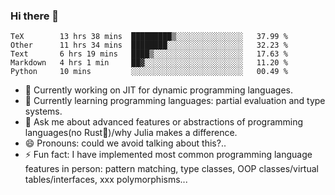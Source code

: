 
### Hi there 👋

<!--START_SECTION:waka-->
```text
TeX        13 hrs 38 mins  █████████▒░░░░░░░░░░░░░░░   37.99 % 
Other      11 hrs 34 mins  ████████░░░░░░░░░░░░░░░░░   32.23 % 
Text       6 hrs 19 mins   ████▒░░░░░░░░░░░░░░░░░░░░   17.63 % 
Markdown   4 hrs 1 min     ██▓░░░░░░░░░░░░░░░░░░░░░░   11.20 % 
Python     10 mins         ░░░░░░░░░░░░░░░░░░░░░░░░░   00.49 % 
```
<!--END_SECTION:waka-->

- 🔭 Currently working on JIT for dynamic programming languages.
- 🌱 Currently learning programming languages: partial evaluation and type systems.
- 💬 Ask me about advanced features or abstractions of programming languages(no Rust🤔)/why Julia makes a difference.
- 😄 Pronouns: could we avoid talking about this?..
- ⚡ Fun fact: I have implemented most common programming language features in person: pattern matching, type classes, OOP classes/virtual tables/interfaces, xxx polymorphisms...

<!--
**thautwarm/thautwarm** is a ✨ _special_ ✨ repository because its `README.md` (this file) appears on your GitHub profile.

Here are some ideas to get you started:

- 🔭 I’m currently working on ...
- 🌱 I’m currently learning ...
- 👯 I’m looking to collaborate on ...
- 🤔 I’m looking for help with ...
- 💬 Ask me about ...
- 📫 How to reach me: ...
- 😄 Pronouns: ...
- ⚡ Fun fact: ...
-->
